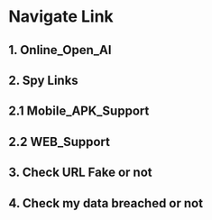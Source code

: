 # Navigate Link

## 1. Online_Open_AI

## 2. Spy Links 
  ## 2.1 Mobile_APK_Support
  ## 2.2 WEB_Support
     
## 3. Check URL Fake or not
 
## 4. Check my data breached or not

     
    
    
